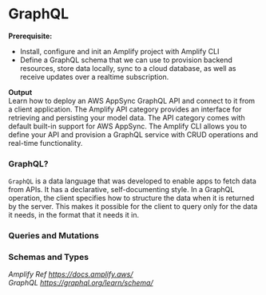 # GraphQL
**Prerequisite:** 
- Install, configure and init an Amplify project with Amplify CLI
- Define a GraphQL schema that we can use to provision backend resources, store data locally, sync to a cloud database, as well as receive updates over a realtime 
subscription.

**Output** \
Learn how to deploy an AWS AppSync GraphQL API and connect to it from a client application. The Amplify API category provides an interface for retrieving and persisting your model data. The API category comes with default built-in support for AWS AppSync. The Amplify CLI allows you to define your API and provision a GraphQL service with CRUD operations and real-time functionality.

### GraphQL?
`GraphQL` is a data language that was developed to enable apps to fetch data from APIs. It has a declarative, self-documenting style. In a GraphQL operation, the client specifies how to structure the data when it is returned by the server. This makes it possible for the client to query only for the data it needs, in the format that it needs it in.

### Queries and Mutations

### Schemas and Types


_Amplify Ref https://docs.amplify.aws/_ \
_GraphQL https://graphql.org/learn/schema/_

